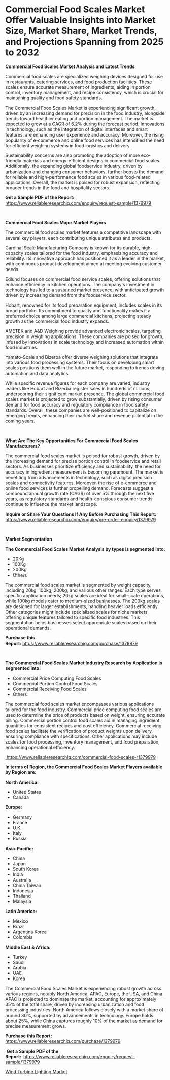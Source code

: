 <p><h1>Commercial Food Scales Market Offer Valuable Insights into Market Size, Market Share, Market Trends, and Projections Spanning from 2025 to 2032</h1></p><p><strong>Commercial Food Scales Market Analysis and Latest Trends</strong></p>
<p><p>Commercial food scales are specialized weighing devices designed for use in restaurants, catering services, and food production facilities. These scales ensure accurate measurement of ingredients, aiding in portion control, inventory management, and recipe consistency, which is crucial for maintaining quality and food safety standards.</p><p>The Commercial Food Scales Market is experiencing significant growth, driven by an increasing demand for precision in the food industry, alongside trends toward healthier eating and portion management. The market is expected to grow at a CAGR of 6.2% during the forecast period. Innovations in technology, such as the integration of digital interfaces and smart features, are enhancing user experience and accuracy. Moreover, the rising popularity of e-commerce and online food services has intensified the need for efficient weighing systems in food logistics and delivery.</p><p>Sustainability concerns are also promoting the adoption of more eco-friendly materials and energy-efficient designs in commercial food scales. Additionally, the expanding global foodservice industry, driven by urbanization and changing consumer behaviors, further boosts the demand for reliable and high-performance food scales in various food-related applications. Overall, the market is poised for robust expansion, reflecting broader trends in the food and hospitality sectors.</p></p>
<p><strong>Get a Sample PDF of the Report:&nbsp;</strong> <a href="https://www.reliableresearchiq.com/enquiry/request-sample/1379979?utm_campaign=2574&utm_medium=2&utm_source=Github&utm_content=ia&utm_term=21022025&utm_id=commercial-food-scales">https://www.reliableresearchiq.com/enquiry/request-sample/1379979</a></p>
<p>&nbsp;</p>
<p><strong>Commercial Food Scales Major Market Players</strong></p>
<p><p>The commercial food scales market features a competitive landscape with several key players, each contributing unique attributes and products. </p><p>Cardinal Scale Manufacturing Company is known for its durable, high-capacity scales tailored for the food industry, emphasizing accuracy and reliability. Its innovative approach has positioned it as a leader in the market, with continuous product development aimed at meeting evolving customer needs.</p><p>Edlund focuses on commercial food service scales, offering solutions that enhance efficiency in kitchen operations. The company's investment in technology has led to a sustained market presence, with anticipated growth driven by increasing demand from the foodservice sector.</p><p>Hobart, renowned for its food preparation equipment, includes scales in its broad portfolio. Its commitment to quality and functionality makes it a preferred choice among large commercial kitchens, projecting steady growth as the commercial food industry expands.</p><p>AMETEK and A&D Weighing provide advanced electronic scales, targeting precision in weighing applications. These companies are poised for growth, infused by innovations in scale technology and increased automation within food industries.</p><p>Yamato-Scale and Bizerba offer diverse weighing solutions that integrate into various food processing systems. Their focus on developing smart scales positions them well in the future market, responding to trends driving automation and data analytics.</p><p>While specific revenue figures for each company are varied, industry leaders like Hobart and Bizerba register sales in hundreds of millions, underscoring their significant market presence. The global commercial food scales market is projected to grow substantially, driven by rising consumer demand for food accuracy and regulatory compliance in food safety standards. Overall, these companies are well-positioned to capitalize on emerging trends, enhancing their market share and revenue potential in the coming years.</p></p>
<p>&nbsp;</p>
<p><strong>What Are The Key Opportunities For Commercial Food Scales Manufacturers?</strong></p>
<p><p>The commercial food scales market is poised for robust growth, driven by the increasing demand for precise portion control in foodservice and retail sectors. As businesses prioritize efficiency and sustainability, the need for accuracy in ingredient measurement is becoming paramount. The market is benefiting from advancements in technology, such as digital precision scales and connectivity features. Moreover, the rise of e-commerce and online food services is further propelling demand. Forecasts suggest a compound annual growth rate (CAGR) of over 5% through the next five years, as regulatory standards and health-conscious consumer trends continue to influence the market landscape.</p></p>
<p><strong>Inquire or Share Your Questions If Any Before Purchasing This Report:</strong> <a href="https://www.reliableresearchiq.com/enquiry/pre-order-enquiry/1379979?utm_campaign=2574&utm_medium=2&utm_source=Github&utm_content=ia&utm_term=21022025&utm_id=commercial-food-scales">https://www.reliableresearchiq.com/enquiry/pre-order-enquiry/1379979</a></p>
<p>&nbsp;</p>
<p><strong>Market Segmentation</strong></p>
<p><strong>The Commercial Food Scales Market Analysis by types is segmented into:</strong></p>
<p><ul><li>20Kg</li><li>100Kg</li><li>200Kg</li><li>Others</li></ul></p>
<p><p>The commercial food scales market is segmented by weight capacity, including 20kg, 100kg, 200kg, and various other ranges. Each type serves specific application needs; 20kg scales are ideal for small-scale operations, while 100kg models cater to medium-sized businesses. The 200kg scales are designed for larger establishments, handling heavier loads efficiently. Other categories might include specialized scales for niche markets, offering unique features tailored to specific food industries. This segmentation helps businesses select appropriate scales based on their operational demands.</p></p>
<p><strong>Purchase this Report:&nbsp;</strong><a href="https://www.reliableresearchiq.com/purchase/1379979?utm_campaign=2574&utm_medium=2&utm_source=Github&utm_content=ia&utm_term=21022025&utm_id=commercial-food-scales">https://www.reliableresearchiq.com/purchase/1379979</a></p>
<p>&nbsp;</p>
<p><strong>The Commercial Food Scales Market Industry Research by Application is segmented into:</strong></p>
<p><ul><li>Commercial Price Computing Food Scales</li><li>Commercial Portion Control Food Scales</li><li>Commercial Receiving Food Scales</li><li>Others</li></ul></p>
<p><p>The commercial food scales market encompasses various applications tailored for the food industry. Commercial price computing food scales are used to determine the price of products based on weight, ensuring accurate billing. Commercial portion control food scales aid in managing ingredient quantities for consistent recipes and cost efficiency. Commercial receiving food scales facilitate the verification of product weights upon delivery, ensuring compliance with specifications. Other applications may include scales for food processing, inventory management, and food preparation, enhancing operational efficiency.</p></p>
<p><a href="https://www.reliableresearchiq.com/commercial-food-scales-r1379979?utm_campaign=2574&utm_medium=2&utm_source=Github&utm_content=ia&utm_term=21022025&utm_id=commercial-food-scales">&nbsp;https://www.reliableresearchiq.com/commercial-food-scales-r1379979</a></p>
<p><strong>In terms of Region, the Commercial Food Scales Market Players available by Region are:</strong></p>
<p>
    <p> <strong> North America: </strong>
        <ul>
            <li>United States</li>
            <li>Canada</li>
        </ul>
        </p> 
    <p> <strong> Europe: </strong>
        <ul>
            <li>Germany</li>
            <li>France</li>
            <li>U.K.</li>
            <li>Italy</li>
            <li>Russia</li>
        </ul>
        </p> 
    <p> <strong> Asia-Pacific: </strong>
        <ul>
            <li>China</li>
            <li>Japan</li>
            <li>South Korea</li>
            <li>India</li>
            <li>Australia</li>
            <li>China Taiwan</li>
            <li>Indonesia</li>
            <li>Thailand</li>
            <li>Malaysia</li>
        </ul>
        </p> 
    <p> <strong> Latin America: </strong>
        <ul>
            <li>Mexico</li>
            <li>Brazil</li>
            <li>Argentina Korea</li>
            <li>Colombia</li>
        </ul>
        </p> 
    <p> <strong> Middle East & Africa: </strong>
        <ul>
            <li>Turkey</li>
            <li>Saudi</li>
            <li>Arabia</li>
            <li>UAE</li>
            <li>Korea</li>
        </ul>
    </p>
    </p>
<p><p>The Commercial Food Scales Market is experiencing robust growth across various regions, notably North America, APAC, Europe, the USA, and China. APAC is projected to dominate the market, accounting for approximately 35% of the total share, driven by increasing urbanization and food processing industries. North America follows closely with a market share of around 30%, supported by advancements in technology. Europe holds about 25%, while China captures roughly 10% of the market as demand for precise measurement grows.</p></p>
<p><strong>Purchase this Report: </strong><a href="https://www.reliableresearchiq.com/purchase/1379979?utm_campaign=2574&utm_medium=2&utm_source=Github&utm_content=ia&utm_term=21022025&utm_id=commercial-food-scales">https://www.reliableresearchiq.com/purchase/1379979</a></p>
<p>&nbsp;<strong>Get a Sample PDF of the Report:&nbsp;&nbsp;</strong><a href="https://www.reliableresearchiq.com/enquiry/request-sample/1379979?utm_campaign=2574&utm_medium=2&utm_source=Github&utm_content=ia&utm_term=21022025&utm_id=commercial-food-scales">https://www.reliableresearchiq.com/enquiry/request-sample/1379979</a></p>
<p><strong></strong></p>
<p><p><a href="https://github.com/nabadeneme/Market-Research-Report-List-1/blob/main/wind-turbine-lighting-market.md?utm_campaign=2574&utm_medium=2&utm_source=Github&utm_content=ia&utm_term=21022025&utm_id=commercial-food-scales">Wind Turbine Lighting Market</a></p></p>